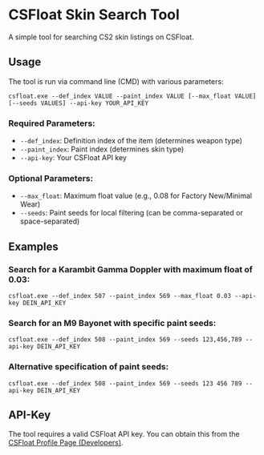 # CSFloat Skin Search Tool

A simple tool for searching CS2 skin listings on CSFloat.

## Usage

The tool is run via command line (CMD) with various parameters:

`csfloat.exe --def_index VALUE --paint_index VALUE [--max_float VALUE] [--seeds VALUES] --api-key YOUR_API_KEY`

### Required Parameters:

- `--def_index`: Definition index of the item (determines weapon type)
- `--paint_index`: Paint index (determines skin type)
- `--api-key`: Your CSFloat API key

### Optional Parameters:

- `--max_float`: Maximum float value (e.g., 0.08 for Factory New/Minimal Wear)
- `--seeds`: Paint seeds for local filtering (can be comma-separated or space-separated)

## Examples

### Search for a Karambit Gamma Doppler with maximum float of 0.03:
`csfloat.exe --def_index 507 --paint_index 569 --max_float 0.03 --api-key DEIN_API_KEY`

### Search for an M9 Bayonet with specific paint seeds:

`csfloat.exe --def_index 508 --paint_index 569 --seeds 123,456,789 --api-key DEIN_API_KEY`

### Alternative specification of paint seeds:
`csfloat.exe --def_index 508 --paint_index 569 --seeds 123 456 789 --api-key DEIN_API_KEY`

## API-Key

The tool requires a valid CSFloat API key. You can obtain this from the [CSFloat Profile Page (Developers)](https://csfloat.com/profile).


